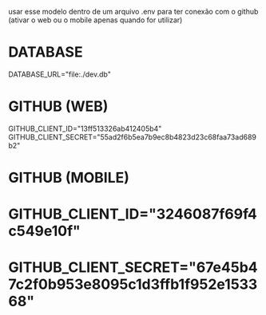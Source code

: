 usar esse modelo dentro de um arquivo .env para ter conexão com o github (ativar o web ou o mobile apenas quando for utilizar)



# DATABASE
DATABASE_URL="file:./dev.db"


# GITHUB  (WEB)

GITHUB_CLIENT_ID="13ff513326ab412405b4"
GITHUB_CLIENT_SECRET="55ad2f6b5ea7b9ec8b4823d23c68faa73ad689b2"


 # GITHUB  (MOBILE)


# GITHUB_CLIENT_ID="3246087f69f4c549e10f"
# GITHUB_CLIENT_SECRET="67e45b47c2f0b953e8095c1d3ffb1f952e153368"